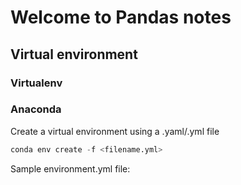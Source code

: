 # Welcome to Pandas notes

## Virtual environment
### Virtualenv
### Anaconda
Create a virtual environment using a .yaml/.yml file
``` py
conda env create -f <filename.yml>
```
Sample environment.yml file:

